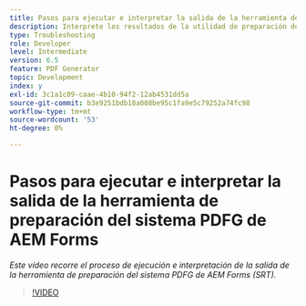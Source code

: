 ```yaml
---
title: Pasos para ejecutar e interpretar la salida de la herramienta de preparación del sistema PDFG de AEM Forms
description: Interprete los resultados de la utilidad de preparación del generador de PDF.
type: Troubleshooting
role: Developer
level: Intermediate
version: 6.5
feature: PDF Generator
topic: Development
index: y
exl-id: 3c1a1c09-caae-4b10-94f2-12ab4531dd5a
source-git-commit: b3e9251bdb18a008be95c1fa9e5c79252a74fc98
workflow-type: tm+mt
source-wordcount: '53'
ht-degree: 0%

---
```


# Pasos para ejecutar e interpretar la salida de la herramienta de preparación del sistema PDFG de AEM Forms

*Este vídeo recorre el proceso de ejecución e interpretación de la salida de la herramienta de preparación del sistema PDFG de AEM Forms (SRT).*

>[!VIDEO](https://video.tv.adobe.com/v/335543?quality=12&learn=on)
